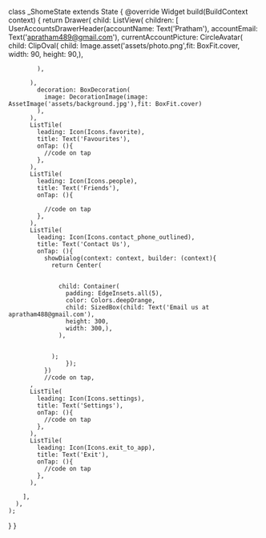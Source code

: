 class _ShomeState extends State<Shome> {
  @override
  Widget build(BuildContext context) {
    return Drawer(
      child: ListView(
        children: [
          UserAccountsDrawerHeader(accountName: Text('Pratham'), accountEmail: Text('apratham489@gmail.com'),
          currentAccountPicture: CircleAvatar(
            child: ClipOval(
              child: Image.asset('assets/photo.png',fit: BoxFit.cover,
              width: 90,
              height: 90,),

            ),

          ),
            decoration: BoxDecoration(
              image: DecorationImage(image: AssetImage('assets/background.jpg'),fit: BoxFit.cover)
            ),
          ),
          ListTile(
            leading: Icon(Icons.favorite),
            title: Text('Favourites'),
            onTap: (){
              //code on tap
            },
          ),
          ListTile(
            leading: Icon(Icons.people),
            title: Text('Friends'),
            onTap: (){
              
              //code on tap
            },
          ),
          ListTile(
            leading: Icon(Icons.contact_phone_outlined),
            title: Text('Contact Us'),
            onTap: (){
              showDialog(context: context, builder: (context){
                return Center(


                  child: Container(
                    padding: EdgeInsets.all(5),
                    color: Colors.deepOrange,
                    child: SizedBox(child: Text('Email us at apratham488@gmail.com'),
                    height: 300,
                    width: 300,),
                  ),


                );
                    });
              })
              //code on tap,
          ,
          ListTile(
            leading: Icon(Icons.settings),
            title: Text('Settings'),
            onTap: (){
              //code on tap
            },
          ),
          ListTile(
            leading: Icon(Icons.exit_to_app),
            title: Text('Exit'),
            onTap: (){
              //code on tap
            },
          ),

        ],
      ),
    );
  }
}
